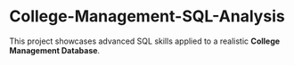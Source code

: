 # College-Management-SQL-Analysis
This project showcases advanced SQL skills applied to a realistic **College Management Database**.
